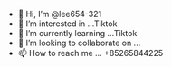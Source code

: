 - 👋 Hi, I’m @lee654-321
- 👀 I’m interested in ...Tiktok
- 🌱 I’m currently learning ...Tiktok
- 💞️ I’m looking to collaborate on ...
- 📫 How to reach me ...
+85265844225
<!---
lee654-321/lee654-321 is a ✨ special ✨ repository because its `README.md` (this file) appears on your GitHub profile.
You can click the Preview link to take a look at your changes.
--->
